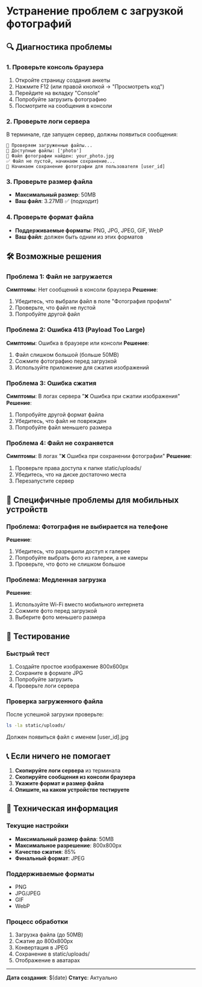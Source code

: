 # Устранение проблем с загрузкой фотографий

## 🔍 Диагностика проблемы

### 1. Проверьте консоль браузера
1. Откройте страницу создания анкеты
2. Нажмите F12 (или правой кнопкой → "Просмотреть код")
3. Перейдите на вкладку "Console"
4. Попробуйте загрузить фотографию
5. Посмотрите на сообщения в консоли

### 2. Проверьте логи сервера
В терминале, где запущен сервер, должны появиться сообщения:
```
🔄 Проверяем загруженные файлы...
📁 Доступные файлы: ['photo']
📸 Файл фотографии найден: your_photo.jpg
✅ Файл не пустой, начинаем сохранение...
🔄 Начинаем сохранение фотографии для пользователя [user_id]
```

### 3. Проверьте размер файла
- **Максимальный размер**: 50MB
- **Ваш файл**: 3.27MB ✅ (подходит)

### 4. Проверьте формат файла
- **Поддерживаемые форматы**: PNG, JPG, JPEG, GIF, WebP
- **Ваш файл**: должен быть одним из этих форматов

## 🛠️ Возможные решения

### Проблема 1: Файл не загружается
**Симптомы**: Нет сообщений в консоли браузера
**Решение**: 
1. Убедитесь, что выбрали файл в поле "Фотография профиля"
2. Проверьте, что файл не пустой
3. Попробуйте другой файл

### Проблема 2: Ошибка 413 (Payload Too Large)
**Симптомы**: Ошибка в браузере или консоли
**Решение**: 
1. Файл слишком большой (больше 50MB)
2. Сожмите фотографию перед загрузкой
3. Используйте приложение для сжатия изображений

### Проблема 3: Ошибка сжатия
**Симптомы**: В логах сервера "❌ Ошибка при сжатии изображения"
**Решение**:
1. Попробуйте другой формат файла
2. Убедитесь, что файл не поврежден
3. Попробуйте файл меньшего размера

### Проблема 4: Файл не сохраняется
**Симптомы**: В логах "❌ Ошибка при сохранении фотографии"
**Решение**:
1. Проверьте права доступа к папке static/uploads/
2. Убедитесь, что на диске достаточно места
3. Перезапустите сервер

## 📱 Специфичные проблемы для мобильных устройств

### Проблема: Фотография не выбирается на телефоне
**Решение**:
1. Убедитесь, что разрешили доступ к галерее
2. Попробуйте выбрать фото из галереи, а не камеры
3. Проверьте, что фото не слишком большое

### Проблема: Медленная загрузка
**Решение**:
1. Используйте Wi-Fi вместо мобильного интернета
2. Сожмите фото перед загрузкой
3. Выберите фото меньшего размера

## 🧪 Тестирование

### Быстрый тест
1. Создайте простое изображение 800x600px
2. Сохраните в формате JPG
3. Попробуйте загрузить
4. Проверьте логи сервера

### Проверка загруженного файла
После успешной загрузки проверьте:
```bash
ls -la static/uploads/
```
Должен появиться файл с именем [user_id].jpg

## 📞 Если ничего не помогает

1. **Скопируйте логи сервера** из терминала
2. **Скопируйте сообщения из консоли браузера**
3. **Укажите формат и размер файла**
4. **Опишите, на каком устройстве тестируете**

## 🔧 Техническая информация

### Текущие настройки
- **Максимальный размер файла**: 50MB
- **Максимальное разрешение**: 800x800px
- **Качество сжатия**: 85%
- **Финальный формат**: JPEG

### Поддерживаемые форматы
- PNG
- JPG/JPEG
- GIF
- WebP

### Процесс обработки
1. Загрузка файла (до 50MB)
2. Сжатие до 800x800px
3. Конвертация в JPEG
4. Сохранение в static/uploads/
5. Отображение в аватарах

---

**Дата создания**: $(date)
**Статус**: Актуально 